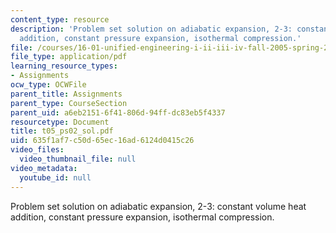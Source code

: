 ```yaml
---
content_type: resource
description: 'Problem set solution on adiabatic expansion, 2-3: constant volume heat
  addition, constant pressure expansion, isothermal compression.'
file: /courses/16-01-unified-engineering-i-ii-iii-iv-fall-2005-spring-2006/635f1af7c50d65ec16ad6124d0415c26_t05_ps02_sol.pdf
file_type: application/pdf
learning_resource_types:
- Assignments
ocw_type: OCWFile
parent_title: Assignments
parent_type: CourseSection
parent_uid: a6eb2151-6f41-806d-94ff-dc83eb5f4337
resourcetype: Document
title: t05_ps02_sol.pdf
uid: 635f1af7-c50d-65ec-16ad-6124d0415c26
video_files:
  video_thumbnail_file: null
video_metadata:
  youtube_id: null
---
```

Problem set solution on adiabatic expansion, 2-3: constant volume heat addition, constant pressure expansion, isothermal compression.

